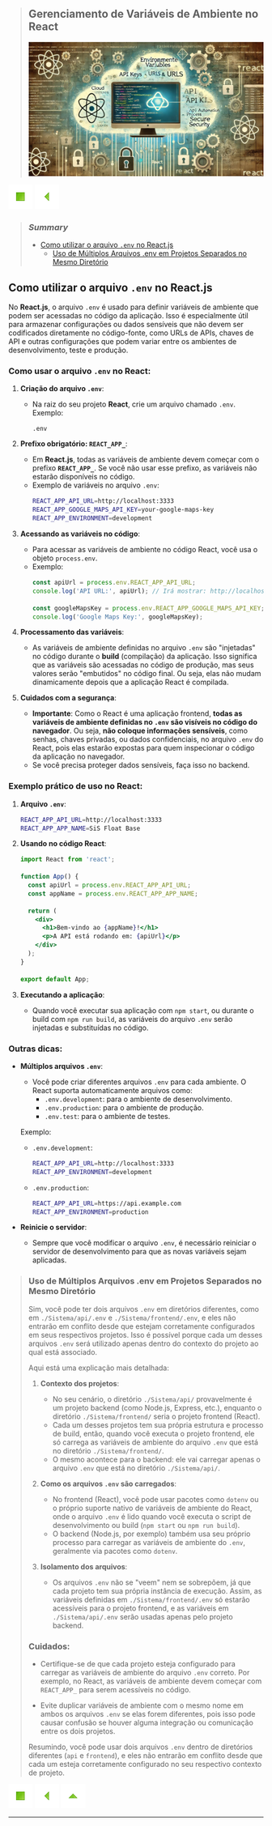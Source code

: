 > ## Gerenciamento de Variáveis de Ambiente no React
>
> ![Descrição da imagem](./images/A-symbolic-and-modern-representation-of-environment-variables-in-React.png)

[![Início](../images/control/11273_control_stop_icon.png?raw=true "Início")](../README.md#jsdevguide "Início")
[![Voltar](../images/control/11269_control_left_icon.png "Voltar")](../README.md#summary "Voltar")

> ### *Summary*
>
> - [Como utilizar o arquivo `.env` no React.js](#como-utilizar-o-arquivo-env-no-reactjs "Como utilizar o arquivo `.env` no React.js")
>   - [Uso de Múltiplos Arquivos .env em Projetos Separados no Mesmo Diretório](#uso-de-m%C3%BAltiplos-arquivos-env-em-projetos-separados-no-mesmo-diret%C3%B3rio "Uso de Múltiplos Arquivos .env em Projetos Separados no Mesmo Diretório")

## Como utilizar o arquivo `.env` no React.js

No **React.js**, o arquivo `.env` é usado para definir variáveis de ambiente que podem ser acessadas no código da aplicação. Isso é especialmente útil para armazenar configurações ou dados sensíveis que não devem ser codificados diretamente no código-fonte, como URLs de APIs, chaves de API e outras configurações que podem variar entre os ambientes de desenvolvimento, teste e produção.

### Como usar o arquivo `.env` no React:

1. **Criação do arquivo `.env`**:
   - Na raiz do seu projeto **React**, crie um arquivo chamado `.env`. Exemplo:
     ```
     .env
     ```

2. **Prefixo obrigatório: `REACT_APP_`**:
   - Em **React.js**, todas as variáveis de ambiente devem começar com o prefixo **`REACT_APP_`**. Se você não usar esse prefixo, as variáveis não estarão disponíveis no código.
   - Exemplo de variáveis no arquivo `.env`:
     ```bash
     REACT_APP_API_URL=http://localhost:3333
     REACT_APP_GOOGLE_MAPS_API_KEY=your-google-maps-key
     REACT_APP_ENVIRONMENT=development
     ```

3. **Acessando as variáveis no código**:
   - Para acessar as variáveis de ambiente no código React, você usa o objeto `process.env`.
   - Exemplo:
     ```jsx
     const apiUrl = process.env.REACT_APP_API_URL;
     console.log('API URL:', apiUrl); // Irá mostrar: http://localhost:3333
     
     const googleMapsKey = process.env.REACT_APP_GOOGLE_MAPS_API_KEY;
     console.log('Google Maps Key:', googleMapsKey);
     ```

4. **Processamento das variáveis**:
   - As variáveis de ambiente definidas no arquivo `.env` são "injetadas" no código durante o **build** (compilação) da aplicação. Isso significa que as variáveis são acessadas no código de produção, mas seus valores serão "embutidos" no código final. Ou seja, elas não mudam dinamicamente depois que a aplicação React é compilada.

5. **Cuidados com a segurança**:
   - **Importante**: Como o React é uma aplicação frontend, **todas as variáveis de ambiente definidas no `.env` são visíveis no código do navegador**. Ou seja, **não coloque informações sensíveis**, como senhas, chaves privadas, ou dados confidenciais, no arquivo `.env` do React, pois elas estarão expostas para quem inspecionar o código da aplicação no navegador.
   - Se você precisa proteger dados sensíveis, faça isso no backend.

### Exemplo prático de uso no React:

1. **Arquivo `.env`**:
   ```bash
   REACT_APP_API_URL=http://localhost:3333
   REACT_APP_APP_NAME=SiS Float Base
   ```

2. **Usando no código React**:
   ```jsx
   import React from 'react';
   
   function App() {
     const apiUrl = process.env.REACT_APP_API_URL;
     const appName = process.env.REACT_APP_APP_NAME;
   
     return (
       <div>
         <h1>Bem-vindo ao {appName}!</h1>
         <p>A API está rodando em: {apiUrl}</p>
       </div>
     );
   }
   
   export default App;
   ```

3. **Executando a aplicação**:
   - Quando você executar sua aplicação com `npm start`, ou durante o build com `npm run build`, as variáveis do arquivo `.env` serão injetadas e substituídas no código.

### Outras dicas:

- **Múltiplos arquivos `.env`**:
  - Você pode criar diferentes arquivos `.env` para cada ambiente. O React suporta automaticamente arquivos como:
    - `.env.development`: para o ambiente de desenvolvimento.
    - `.env.production`: para o ambiente de produção.
    - `.env.test`: para o ambiente de testes.
  
  Exemplo:
  - `.env.development`:
    ```bash
    REACT_APP_API_URL=http://localhost:3333
    REACT_APP_ENVIRONMENT=development
    ```
  
  - `.env.production`:
    ```bash
    REACT_APP_API_URL=https://api.example.com
    REACT_APP_ENVIRONMENT=production
    ```

- **Reinicie o servidor**:
  - Sempre que você modificar o arquivo `.env`, é necessário reiniciar o servidor de desenvolvimento para que as novas variáveis sejam aplicadas.

> ### Uso de Múltiplos Arquivos .env em Projetos Separados no Mesmo Diretório
>
> Sim, você pode ter dois arquivos `.env` em diretórios diferentes, como em `./Sistema/api/.env` e `./Sistema/frontend/.env`, e eles não entrarão em conflito desde que estejam corretamente configurados em seus respectivos projetos. Isso é possível porque cada um desses arquivos `.env` será utilizado apenas dentro do contexto do projeto ao qual está associado.
>
> Aqui está uma explicação mais detalhada:
>
> 1. **Contexto dos projetos**: 
>    - No seu cenário, o diretório `./Sistema/api/` provavelmente é um projeto backend (como Node.js, Express, etc.), enquanto o diretório `./Sistema/frontend/` seria o projeto frontend (React).
>    - Cada um desses projetos tem sua própria estrutura e processo de build, então, quando você executa o projeto frontend, ele só carrega as variáveis de ambiente do arquivo `.env` que está no diretório `./Sistema/frontend/`.
>    - O mesmo acontece para o backend: ele vai carregar apenas o arquivo `.env` que está no diretório `./Sistema/api/`.
>
> 2. **Como os arquivos `.env` são carregados**:
>    - No frontend (React), você pode usar pacotes como `dotenv` ou o próprio suporte nativo de variáveis de ambiente do React, onde o arquivo `.env` é lido quando você executa o script de desenvolvimento ou build (`npm start` ou `npm run build`).
>    - O backend (Node.js, por exemplo) também usa seu próprio processo para carregar as variáveis de ambiente do `.env`, geralmente via pacotes como `dotenv`.
>
> 3. **Isolamento dos arquivos**:
>    - Os arquivos `.env` não se "veem" nem se sobrepõem, já que cada projeto tem sua própria instância de execução. Assim, as variáveis definidas em `./Sistema/frontend/.env` só estarão acessíveis para o projeto frontend, e as variáveis em `./Sistema/api/.env` serão usadas apenas pelo projeto backend.
>
> ### Cuidados:
>
> - Certifique-se de que cada projeto esteja configurado para carregar as variáveis de ambiente do arquivo `.env` correto. Por exemplo, no React, as variáveis de ambiente devem começar com `REACT_APP_` para serem acessíveis no código.
>
> - Evite duplicar variáveis de ambiente com o mesmo nome em ambos os arquivos `.env` se elas forem diferentes, pois isso pode causar confusão se houver alguma integração ou comunicação entre os dois projetos.
>
> Resumindo, você pode usar dois arquivos `.env` dentro de diretórios diferentes (`api` e `frontend`), e eles não entrarão em conflito desde que cada um esteja corretamente configurado no seu respectivo contexto de projeto.
>

[![Início](../images/control/11273_control_stop_icon.png?raw=true "Início")](../README.md#jsdevguide "Início")
[![Voltar](../images/control/11269_control_left_icon.png "Voltar")](../README.md#summary "Voltar")
[![Subir](../images/control/11280_control_up_icon.png "Subir")](#summary "Subir")

---

